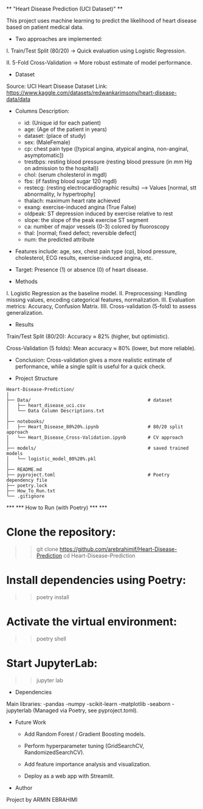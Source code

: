 ** "Heart Disease Prediction (UCI Dataset)" **

This project uses machine learning to predict the likelihood of heart disease based on patient medical data.


* Two approaches are implemented:

I. Train/Test Split (80/20) → Quick evaluation using Logistic Regression.

II. 5-Fold Cross-Validation → More robust estimate of model performance.


* Dataset

Source: UCI Heart Disease Dataset
Link: https://www.kaggle.com/datasets/redwankarimsony/heart-disease-data/data

- Columns Description:
    - id: (Unique id for each patient)
    - age: (Age of the patient in years)
    - dataset: (place of study)
    - sex: (MaleFemale)
    - cp: chest pain type ([typical angina, atypical angina, non-anginal, asymptomatic])
    - trestbps: resting blood pressure (resting blood pressure (in mm Hg on admission to the hospital))
    - chol: (serum cholesterol in mgdl)
    - fbs: (if fasting blood sugar  120 mgdl)
    - restecg: (resting electrocardiographic results) --> Values [normal, stt abnormality, lv hypertrophy]
    - thalach: maximum heart rate achieved
    - exang: exercise-induced angina (True False)
    - oldpeak: ST depression induced by exercise relative to rest
    - slope: the slope of the peak exercise ST segment
    - ca: number of major vessels (0-3) colored by fluoroscopy
    - thal: [normal; fixed defect; reversible defect]
    - num: the predicted attribute

- Features include:
    age, sex, chest pain type (cp), blood pressure, cholesterol, ECG results, exercise-induced angina, etc.

- Target: Presence (1) or absence (0) of heart disease.


* Methods

I. Logistic Regression as the baseline model.
II. Preprocessing: Handling missing values, encoding categorical features, normalization.
III. Evaluation metrics: Accuracy, Confusion Matrix.
IIII. Cross-validation (5-fold) to assess generalization.


* Results

Train/Test Split (80/20): Accuracy ≈ 82% (higher, but optimistic).

Cross-Validation (5 folds): Mean accuracy ≈ 80% (lower, but more reliable).


* Conclusion: Cross-validation gives a more realistic estimate of performance, while a single split is useful for a quick check.



* Project Structure
```
Heart-Disease-Prediction/
│
├── Data/                                           # dataset
│   ├── heart_disease_uci.csv
│   └── Data Column Descriptions.txt
│
├── notebooks/
│   ├── Heart_Disease_80%20%.ipynb                  # 80/20 split approach
│   └── Heart_Disease_Cross-Validation.ipynb        # CV approach
│
├── models/                                         # saved trained models
│   └── logistic_model_80%20%.pkl
│
├── README.md
├── pyproject.toml                                  # Poetry dependency file
├── poetry.lock
├── How_To_Run.txt
└── .gitignore
```


*** *** How to Run (with Poetry) *** ***
# Clone the repository:
>> git clone https://github.com/arebrahimif/Heart-Disease-Prediction
>> cd Heart-Disease-Prediction

# Install dependencies using Poetry:
>> poetry install

# Activate the virtual environment:
>> poetry shell

# Start JupyterLab:
>> jupyter lab



* Dependencies

Main libraries:
-pandas
-numpy
-scikit-learn
-matplotlib
-seaborn
-jupyterlab
(Managed via Poetry, see pyproject.toml).



* Future Work

    - Add Random Forest / Gradient Boosting models.

    - Perform hyperparameter tuning (GridSearchCV, RandomizedSearchCV).

    - Add feature importance analysis and visualization.

    - Deploy as a web app with Streamlit.



* Author

Project by ARMIN EBRAHIMI
